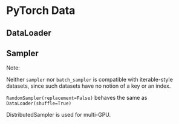 # PyTorch Data

## DataLoader

## Sampler

Note:

Neither `sampler` nor `batch_sampler` is compatible with iterable-style datasets, since such datasets have no notion of a key or an index.

`RandomSampler(replacement=False)` behaves the same as `DataLoader(shuffle=True)` &#x20;

&#x20;DistributedSampler is used for multi-GPU.



